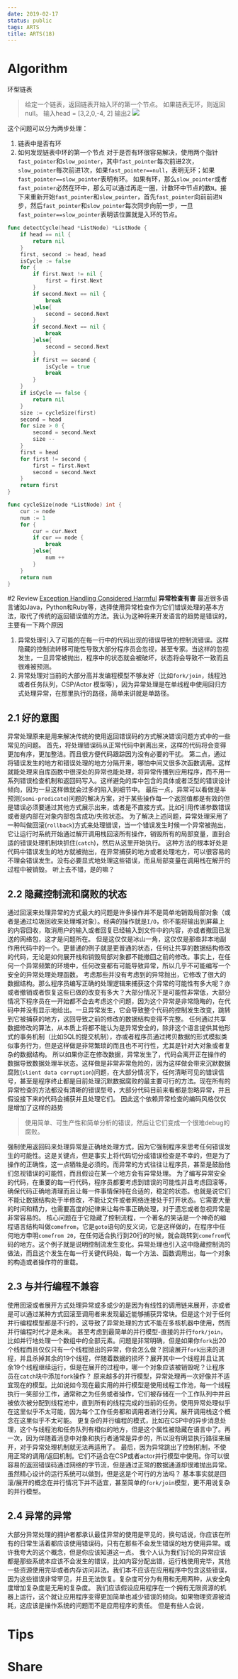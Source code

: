```yaml
---
date: 2019-02-17
status: public
tags: ARTS
title: ARTS(18)
---
```


# Algorithm
环型链表
> 给定一个链表，返回链表开始入环的第一个节点。 如果链表无环，则返回 null。
> 输入head = [3,2,0,-4, 2]
> 输出2
![](./_image/2019-02-20-19-30-18.jpg)

这个问题可以分为两步处理：
1. 链表中是否有环
2. 如何发现链表中环的第一个节点
对于是否有环很容易解决，使用两个指针`fast_pointer`和`slow_pointer`，其中`fast_pointer`每次前进2次，`slow_pointer`每次前进1次，如果`fast_pointer==null`，表明无环；如果`fast_pointer==slow_pointer`表明有环。
如果有环，那么`slow_pointer`或者`fast_pointer`必然在环中，那么可以通过再走一圈，计数环中节点的数`N`。接下来重新开始`fast_pointer`和`slow_pointer`，首先`fast_pointer`向前前进`N`步，然后`fast_pointer`和`slow_pointer`每次同步向前一步，一旦`fast_pointer==slow_pointer`表明该位置就是入环的节点。
```go
func detectCycle(head *ListNode) *ListNode {
	if head == nil {
		return nil
	}
	first, second := head, head
	isCycle := false
	for {
		if first.Next != nil {
			first = first.Next
		}
		if second.Next == nil {
			break
		}else{
			second = second.Next
		}
		if second.Next == nil {
			break
		}else{
			second = second.Next
		}
		if first == second {
			isCycle = true
			break
		}
	}
	if isCycle == false {
		return nil
	}
	size := cycleSize(first)
	second = head
	for size > 0 {
		second = second.Next
		size --
	}
	first = head
	for first != second {
		first = first.Next
		second = second.Next
	}
	return first
}

func cycleSize(node *ListNode) int {
	cur := node
	num := 1
	for {
		cur = cur.Next
		if cur == node {
			break
		}else{
			num ++
		}
	}
	return num
}
```
#2 Review
[Exception Handling Considered Harmful](http://www.lighterra.com/papers/exceptionsharmful/)
**异常检查有害**
最近很多语言诸如Java，Python和Ruby等，选择使用异常检查作为它们错误处理的基本方法，取代了传统的返回错误值的方法。我认为这种将来开发语言的趋势是错误的，主要有一下两个原因
1. 异常处理引入了可能的在每一行中的代码出现的错误导致的控制流错误。这样隐藏的控制流转移可能性导致大部分程序员会忽视，甚至专家。当这样的忽视发生，一旦异常被抛出，程序中的状态就会被破坏，状态将会导致不一致而且很难被预测。
2. 异常处理对当前的大部分高并发编程模型不够友好（比如`fork/join`，线程池或者任务队列，CSP/Actor 模型等），因为异常处理是在单线程中使用回归方式处理异常，在那里执行的路径，简单来讲就是单路径。
## 2.1 好的意图
异常处理原来是用来解决传统的使用返回错误码的方式解决错误问题方式中的一些常见的问题。
首先，将处理错误码从正常代码中剥离出来，这样的代码将会变得更加有序，更加整洁。而且很方便代码跟踪因为没有必要的干扰。
第二点，通过将错误发生的地方和错误处理的地方分隔开来，哪怕中间又很多次函数调用。这样就能处理来自库函数中很深处的异常也能处理，将异常传播到应用程序，而不用一系列错误检查机制和返回码写入。这样避免的库中包含的具体或者泛型的错误设计倾向，因为一旦这样做就会过多的陷入到细节中。
最后一点，异常可以看做是半预测(`semi-predicate`)问题的解决方案，对于某些操作每一个返回值都是有效的但是错误必须要通过其他方式展示出来，或者是不直接方式。比如引用传递参数错误或者是内部在对象内部包含成功/失败状态。
为了解决上述问题，异常处理采用了一种叫做回滚(`rollback`)方式来处理错误，当一个错误发生时候一个异常被抛出，它让运行时系统开始通过解开调用栈回滚所有操作，销毁所有的局部变量，直到合适的错误处理机制块抓住(`catch`)，然后从这里开始执行。
这种方法的根本好处是代码中错误发生的地方就被抛出，在异常捕获的地方或者处理地方，可以很容易的不理会错误发生。没有必要显式地处理这些错误，而且局部变量在调用栈在解开的过程中被销毁。
听上去不错，是的嘛？
## 2.2 隐藏控制流和腐败的状态
通过回滚来处理异常的方式最大的问题是许多操作并不是简单地销毁局部对象（或者是通过垃圾回收来处理堆对象）。经典的操作就是`I/O`，你不能将输出到屏幕上的内容回收，取消用户的输入或者回复已经输入到文件中的内容，亦或者撤回已发送的网络包，这才是问题所在。
但是这仅仅是冰山一角，这仅仅是那些非本地副作用代码中的一个。更普通的例子就是更普通的状态，任何让共享的数据结构修改的代码，无论是如何展开栈和销毁局部对象都不能撤回之前的修改。事实上，在任何一个异常频繁的环境中，任何改变都有可能导致异常，所以几乎不可能编写一个安全的异常处理处理函数。
考虑那些并没有考虑到的异常抛出，它修改了很大的数据结构。那么程序员编写正确的处理逻辑来捕获这个异常的可能性有多大呢？亦或者撤销或者恢复这些已做的改变有多大？大部分情况下是可能性非常低，大部分情况下程序员在一开始都不会去考虑这个问题，因为这个异常是非常隐晦的，在代码中并没有显示地给出。一旦异常发生，它会导致整个代码的控制发生改变，跳转到它被捕获的地方，这回导致之前的修改的数据结构变得不完整。
任何通过共享数据修改的算法，从本质上将都不能认为是异常安全的，除非这个语言提供其他形式的事务机制（比如SQL的提交机制），亦或者程序员通过拷贝数据的形式模拟类似事务行为，但是这样做是非常繁琐的而且也不可行性，尤其是针对大对象或者复杂的数据结构。
所以如果你正在修改数据，异常发生了，代码会离开正在操作的数据导致数据处理半状态。这样做是非常非常危险的，因为这样做会带来沉默数据腐败(`slient data corruption`)问题，在大部分情况下，任何清晰可见的错误信号，甚至是程序终止都是目前处理沉默数据腐败的最主要可行的方法。现在所有的异常检查的方法都没有清晰的错误型号，大部分代码目前来看都是忽略异常，并且假设接下来的代码会捕获并且处理它们。
因此这个依赖异常检查的编码风格仅仅是增加了这样的趋势
> 使用简单、可生产性和简单分析的错误，然后让它们变成一个很难debug的腐败。

强制使用返回码来处理异常是正确地处理方式，因为它强制程序来思考任何错误发生的可能性。这是关键点，但是事实上将代码切分成错误检查是不幸的，但是为了操作的正确性，这一点牺牲是必须的。而异常的方式往往让程序员，甚至是鼓励他们忽视错误的可能性，而且假设在某一个地方会有异常处理。
为了编写异常安全的代码，在重要的每一行代码，程序员都要考虑到错误的可能性并且考虑回滚等，确保代码正确地清理而且让每一件事情保持在合适的，稳定的状态。也就是说它们不能让数据结构处于半修改，不能让文件或者网络连接处于打开状态。它需要大量的时间和精力，也需要高度的纪律来让每件事正确处理，对于遗忘或者忽视异常是非常容易的。
核心问题在于它隐藏了控制流程，一个著名的笑话是一个神奇的编程语言结构叫做`comefrom`，它是`goto`语句的反义词，它是这样做的，在程序中任何地方申明`comefrom 20`，在任何适合执行到20行的时候，就会跳转到`comefrom`代码的地方。这个例子就是说明控制流发生变化。异常处理也引入这中隐藏控制流的做法，而且这个发生在每一行关键代码处，每一个方法、函数调用出，每一个对象的构造或者操作符的重载。
## 2.3 与并行编程不兼容
使用回滚或者展开方式处理异常或多或少的是因为有线性的调用链来展开，亦或者是可以通过某种方式回滚至调用者来发现最近能够捕获异常块。但是这个对于任何并行编程模型都是不行的，这导致了异常处理的方式不能在多核机器中使用，然而并行编程时代才是未来。
甚至考虑到最简单的并行模型-直接的并行`fork/join`，比如并行地处理一个数组中的全部元素。问题是非常明确，但是如果你`fork`出20个线程而且仅仅只有一个线程抛出的异常，你会怎么做？回滚展开`fork`出来的进程，并且杀掉其余的19个线程，伴随着数据的损坏？展开其中一个线程并且让其余19个线程继续运行，但是在展开的过程中，哪一个对象应该被销毁呢？让程序员在`catch`块中添加`fork`操作？
原来越多的并行模型，异常处理再一次好像并不适宜现在的模型。比如说如今现在最实用的并行模型是使用线程工作池，每一个线程执行一笑部分工作，通常称之为任务或者操作，它们被存储在一个工作队列中并且被依次被分配到线程池中，直到所有的线程完成的当前的任务。使用异常处理似乎在这里似乎不太可能，因为每个工作任务都和调用者进行分离。展开调用栈这个概念在这里似乎不太可能。
更复杂的并行编程的模式，比如在CSP中的异步消息处理，这个与线程池和任务队列有相似的地方，但是这个属性被隐藏在语言中了。再一次，因为伴随着消息中对象和执行者通常是异步的，所以没有明显执行路径来展开，对于异常处理机制就无法再适用了。
最后，因为异常跳出了控制机制，不使用正常的调用/返回机制。它们不适合在CSP或者actor并行模型中使用。你可以很容易的返回错误码通过网络的字节流，但是通过正常的数据通道却很难抛出异常。虽然精心设计的运行系统可以做到，但是这是个可行的方法吗？
基本事实就是回滚/展开的概念在并行情况下并不适宜，甚至简单的`fork/join`模型，更不用说复杂的并行模型。
## 2.4 异常的异常
大部分异常处理的拥护者都承认最佳异常的使用是罕见的，换句话说，你应该在所有的日常生活着都应该使用错误码，只有在那些不会发生错误的地方使用异常。或许我夸大的这个概念，但是你应该知道这一点。
我个人认为我们讨论的异常应该都是那些系统本应该不会发生的错误，比如内容分配出错，运行栈使用完毕，其他一些资源使用完毕或者内存访问非法。我们本不应该在应用程序中包含这些错误，因为这些错误非常罕见，并且无法恢复。复杂度可分为有用和无用两种，从安全角度增加复杂度是无用的复杂度。
我们应该假设应用程序在一个拥有无限资源的机器上运行，这个就让应用程序变得更加简单也减少错误的倾向。如果物理资源被消耗，这应该是操作系统的问题而不是应用程序的责任。
但是有些人会说，
# Tips
# Share